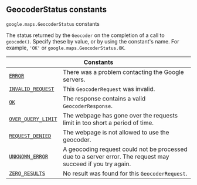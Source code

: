 
<devsite-heading text=" GeocoderStatus constants" for="GeocoderStatus" level="h2" link="" toc="" back-to-top=""><h2 id="GeocoderStatus" is-upgraded="">GeocoderStatus constants</h2></devsite-heading>
<p>
<code translate="no" dir="ltr"><span itemprop="path">google.maps</span>.<span itemprop="name">GeocoderStatus</span></code>
constants
</p>
<p>The status returned by the <code translate="no" dir="ltr">Geocoder</code> on the completion of a call to <code translate="no" dir="ltr">geocode()</code>. Specify these by value, or by using the constant's name. For example, <code translate="no" dir="ltr">'OK'</code> or <code translate="no" dir="ltr">google.maps.GeocoderStatus.OK</code>.</p>
<div class="devsite-table-wrapper"><table class="constants responsive" summary="GeocoderStatus constants">
<thead>
<tr><th colspan="2">Constants</th>
</tr></thead>
<tbody>
<tr id="GeocoderStatus.ERROR">
<td itemprop="property"><code translate="no" dir="ltr"><a class="secret-link" href="#GeocoderStatus.ERROR"><span>ERROR</span></a></code></td>
<td>There was a problem contacting the Google servers.</td>
</tr>
<tr id="GeocoderStatus.INVALID_REQUEST">
<td itemprop="property"><code translate="no" dir="ltr"><a class="secret-link" href="#GeocoderStatus.INVALID_REQUEST"><span>INVALID_REQUEST</span></a></code></td>
<td>This <code translate="no" dir="ltr"><span>GeocoderRequest</span></code> was invalid.</td>
</tr>
<tr id="GeocoderStatus.OK">
<td itemprop="property"><code translate="no" dir="ltr"><a class="secret-link" href="#GeocoderStatus.OK"><span>OK</span></a></code></td>
<td>The response contains a valid <code translate="no" dir="ltr"><span>GeocoderResponse</span></code>.</td>
</tr>
<tr id="GeocoderStatus.OVER_QUERY_LIMIT">
<td itemprop="property"><code translate="no" dir="ltr"><a class="secret-link" href="#GeocoderStatus.OVER_QUERY_LIMIT"><span>OVER_QUERY_LIMIT</span></a></code></td>
<td>The webpage has gone over the requests limit in too short a period of time.</td>
</tr>
<tr id="GeocoderStatus.REQUEST_DENIED">
<td itemprop="property"><code translate="no" dir="ltr"><a class="secret-link" href="#GeocoderStatus.REQUEST_DENIED"><span>REQUEST_DENIED</span></a></code></td>
<td>The webpage is not allowed to use the geocoder.</td>
</tr>
<tr id="GeocoderStatus.UNKNOWN_ERROR">
<td itemprop="property"><code translate="no" dir="ltr"><a class="secret-link" href="#GeocoderStatus.UNKNOWN_ERROR"><span>UNKNOWN_ERROR</span></a></code></td>
<td>A geocoding request could not be processed due to a server error. The request may succeed if you try again.</td>
</tr>
<tr id="GeocoderStatus.ZERO_RESULTS">
<td itemprop="property"><code translate="no" dir="ltr"><a class="secret-link" href="#GeocoderStatus.ZERO_RESULTS"><span>ZERO_RESULTS</span></a></code></td>
<td>No result was found for this <code translate="no" dir="ltr"><span>GeocoderRequest</span></code>.</td>
</tr>
</tbody>
</table></div>
<script src="replace_links.js"></script>
